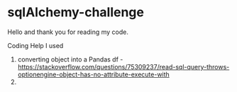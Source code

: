 # sqlAlchemy-challenge

Hello and thank you for reading my code.

Coding Help I used
1. converting object into a Pandas df - https://stackoverflow.com/questions/75309237/read-sql-query-throws-optionengine-object-has-no-attribute-execute-with
2. 
